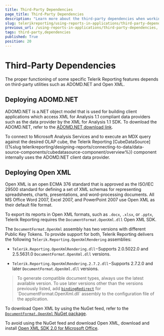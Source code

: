 ```yaml
---
title: Third-Party Dependencies
page_title: Third-Party Dependencies 
description: "Learn more about the third-party dependencies when working with Telerik Reporting."
slug: telerikreporting/using-reports-in-applications/third-party-dependencies
previous_url: /using-reports-in-applications/third-party-dependencies, /installation-deploying-adomd.net, /installation-deploying-openxml
tags: third-party,dependencies
published: True
position: 20
---
```


# Third-Party Dependencies

The proper functioning of some specific Telerik Reporting features depends on third-party utilities such as ADOMD.NET and Open XML. 

## Deploying ADOMD.NET

ADOMD.NET is a.NET object model that is used for building client applications which access XML for Analysis 1.1 compliant data providers such as the data provider by the XML for Analysis 1.1 SDK. To download the ADOMD.NET, refer to the [ADOMD.NET download link](https://www.microsoft.com/en-us/download/details.aspx?id=55264). 

To connect to Microsoft Analysis Services and to execute an MDX query against the desired OLAP cube, the Telerik Reporting [CubeDataSource]({%slug telerikreporting/designing-reports/connecting-to-data/data-source-components/cubedatasource-component/overview%}) component internally uses the ADOMD.NET client data provider. 

## Deploying Open XML

Open XML is an open ECMA 376 standard that is approved as the ISO/IEC 29500 standard for defining a set of XML schemas for representing spreadsheets, charts, presentations, and word-processing documents. All MS Office Word 2007, Excel 2007, and PowerPoint 2007 use Open XML as their default file format. 

To export its reports in Open XML formats, such as `.docx`, `.xlsx`, or `.pptx`, Telerik Reporting requires the `DocumentFormat.OpenXml.dll` Open XML SDK. 

The `DocumentFormat.OpenXml` assembly has two versions with different Public Key Tokens. To provide support for both, Telerik Reporting delivers the following `Telerik.Reporting.OpenXmlRendering` assemblies: 

* `Telerik.Reporting.OpenXmlRendering.dll`−Supports 2.0.5022.0 and 2.5.5631.0 `DocumentFormat.OpenXml.dll` versions. 

* `Telerik.Reporting.OpenXmlRendering.2.7.2.dll`−Supports 2.7.2.0 and later `DocumentFormat.OpenXml.dll` versions. 

> To generate compatible document types, always use the latest available version. To use later versions other than the versions previously listed, add [`bindingRedirect`](http://msdn.microsoft.com/en-us/library/eftw1fys(v=vs.110).aspx) for `DocumentFormat.OpenXml.dll` assembly to the configuration file of the application. 

To download Open XML by using the NuGet feed, refer to the [`DocumentFormat.OpenXml` NuGet package](https://www.nuget.org/packages/DocumentFormat.OpenXml/). 

To avoid using the NuGet feed and download Open XML, download and install [Open XML SDK 2.0 for Microsoft Office](https://learn.microsoft.com/en-us/previous-versions/office/developer/office-2010/bb456487(v=office.14)).
